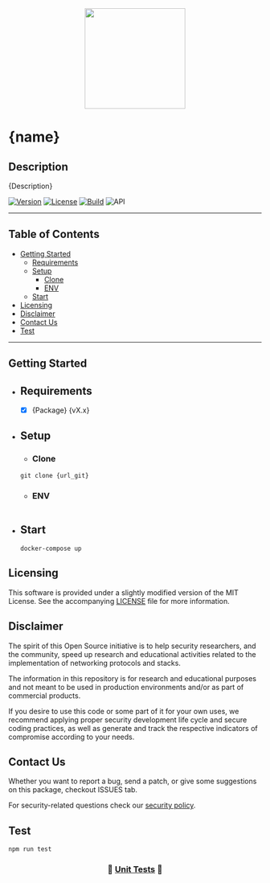 <div id="header" align="center">
  <img src="https://media.giphy.com/media/hjZ3T2Eso1wJ8QWoCl/giphy.gif" width="200"/>
</div>

# {name}

## Description

{Description}

<!-- ![GitHub package.json version (branch)](https://img.shields.io/github/package-json/v/YourIbexCapra/configs/main?style=flat) -->

<!-- ![GitHub](https://img.shields.io/github/license/YourIbexCapra/configs?label=license) -->

[![Version](https://img.shields.io/badge/Version-1.0.0-blue)](./package.json)
[![License](https://img.shields.io/badge/license-MIT-green)](./LICENSE.md)
[![Build](https://github.com/YourIbexCapra/configs/actions/workflows/main.yml/badge.svg?branch=main)](https://github.com/YourIbexCapra/configs/actions/workflows/main.yml)
![API](https://img.shields.io/website?down_color=red&down_message=Down&label=API&style=flat&up_color=green&up_message=Live&url=https%3A%2F%2Fexample.com%2F)

---

## Table of Contents

- [Getting Started](#getting-started)
  - [Requirements](#requirements)
  - [Setup](#setup)
    - [Clone](#clone)
    - [ENV](#env)
  - [Start](#start)
- [Licensing](#licensing)
- [Disclaimer](#disclaimer)
- [Contact Us](#contact-us)
- [Test](#test)

---

## Getting Started

- ## Requirements

  - [x] {Package} {vX.x}

- ## Setup

  - ### Clone

  ```shell
  git clone {url_git}
  ```

  - ### ENV

  ```.env
  
  ```

- ## Start

  ```shell
  docker-compose up
  ```

## Licensing

This software is provided under a slightly modified version of
the MIT License. See the accompanying [LICENSE](./LICENSE.md) file for
more information.

## Disclaimer

The spirit of this Open Source initiative is to help security researchers,
and the community, speed up research and educational activities related to
the implementation of networking protocols and stacks.

The information in this repository is for research and educational purposes
and not meant to be used in production environments and/or as part
of commercial products.

If you desire to use this code or some part of it for your own uses, we
recommend applying proper security development life cycle and secure coding
practices, as well as generate and track the respective indicators of
compromise according to your needs.

## Contact Us

Whether you want to report a bug, send a patch, or give some suggestions
on this package, checkout ISSUES tab.

For security-related questions check our [security policy](./SECURITY.md).

## Test

```shell
npm run test
```

<div align="center">

### &#129514; [Unit Tests](docs/UNIT_TESTS.md) &#128221;

</div>
